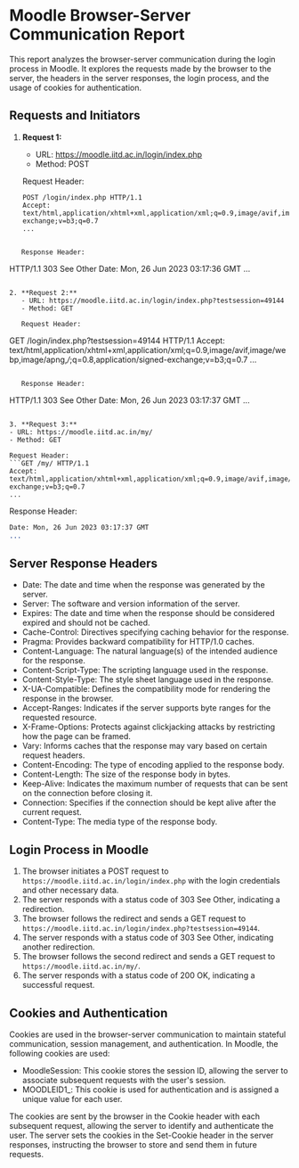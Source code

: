 # Moodle Browser-Server Communication Report

This report analyzes the browser-server communication during the login process in Moodle. It explores the requests made by the browser to the server, the headers in the server responses, the login process, and the usage of cookies for authentication.

## Requests and Initiators

1. **Request 1:**
   - URL: https://moodle.iitd.ac.in/login/index.php
   - Method: POST

   Request Header:
   ```
   POST /login/index.php HTTP/1.1
   Accept: text/html,application/xhtml+xml,application/xml;q=0.9,image/avif,image/webp,image/apng,*/*;q=0.8,application/signed-exchange;v=b3;q=0.7
   ...
```

   Response Header:
   ```
   HTTP/1.1 303 See Other
   Date: Mon, 26 Jun 2023 03:17:36 GMT
   ...
```

2. **Request 2:**
   - URL: https://moodle.iitd.ac.in/login/index.php?testsession=49144
   - Method: GET

   Request Header:
   ```
   GET /login/index.php?testsession=49144 HTTP/1.1
   Accept: text/html,application/xhtml+xml,application/xml;q=0.9,image/avif,image/webp,image/apng,*/*;q=0.8,application/signed-exchange;v=b3;q=0.7
   ...
```

   Response Header:
   ```
   HTTP/1.1 303 See Other
   Date: Mon, 26 Jun 2023 03:17:37 GMT
   ...
   ```

3. **Request 3:**
   - URL: https://moodle.iitd.ac.in/my/
   - Method: GET

   Request Header:
   ```GET /my/ HTTP/1.1
   Accept: text/html,application/xhtml+xml,application/xml;q=0.9,image/avif,image/webp,image/apng,*/*;q=0.8,application/signed-exchange;v=b3;q=0.7
   ...
```

   Response Header:
   ```HTTP/1.1 200 OK
   Date: Mon, 26 Jun 2023 03:17:37 GMT
   ...
```

## Server Response Headers

- Date: The date and time when the response was generated by the server.
- Server: The software and version information of the server.
- Expires: The date and time when the response should be considered expired and should not be cached.
- Cache-Control: Directives specifying caching behavior for the response.
- Pragma: Provides backward compatibility for HTTP/1.0 caches.
- Content-Language: The natural language(s) of the intended audience for the response.
- Content-Script-Type: The scripting language used in the response.
- Content-Style-Type: The style sheet language used in the response.
- X-UA-Compatible: Defines the compatibility mode for rendering the response in the browser.
- Accept-Ranges: Indicates if the server supports byte ranges for the requested resource.
- X-Frame-Options: Protects against clickjacking attacks by restricting how the page can be framed.
- Vary: Informs caches that the response may vary based on certain request headers.
- Content-Encoding: The type of encoding applied to the response body.
- Content-Length: The size of the response body in bytes.
- Keep-Alive: Indicates the maximum number of requests that can be sent on the connection before closing it.
- Connection: Specifies if the connection should be kept alive after the current request.
- Content-Type: The media type of the response body.

## Login Process in Moodle

1. The browser initiates a POST request to ```https://moodle.iitd.ac.in/login/index.php``` with the login credentials and other necessary data.
2. The server responds with a status code of 303 See Other, indicating a redirection.
3. The browser follows the redirect and sends a GET request to ```https://moodle.iitd.ac.in/login/index.php?testsession=49144```.
4. The server responds with a status code of 303 See Other, indicating another redirection.
5. The browser follows the second redirect and sends a GET request to ```https://moodle.iitd.ac.in/my/```.
6. The server responds with a status code of 200 OK, indicating a successful request.

## Cookies and Authentication

Cookies are used in the browser-server communication to maintain stateful communication, session management, and authentication. In Moodle, the following cookies are used:
- MoodleSession: This cookie stores the session ID, allowing the server to associate subsequent requests with the user's session.
- MOODLEID1_: This cookie is used for authentication and is assigned a unique value for each user.

The cookies are sent by the browser in the Cookie header with each subsequent request, allowing the server to identify and authenticate the user. The server sets the cookies in the Set-Cookie header in the server responses, instructing the browser to store and send them in future requests.

